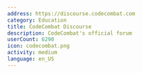```yaml
---
address: https://discourse.codecombat.com
category: Education
title: CodeCombat Discourse
description: CodeCombat's official forum
userCount: 6290
icon: codecombat.png
activity: medium
language: en_US
---
```

